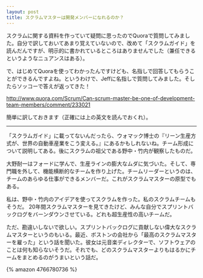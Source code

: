 ```yaml
---
layout: post
title: スクラムマスターは開発メンバーになれるのか？
---
```


スクラムに関する資料を作っていて疑問に思ったのでQuoraで質問してみました。自分で訳しておいてあまり覚えていないので、改めて「スクラムガイド」を読んだんですが、明示的に書かれているところはありませんでした（兼任できるというようなニュアンスはある）。

で、はじめてQuoraを使ってわかったんですけども、名指しで回答してもらうことができるんですよね。というわけで、Jeffに名指しで質問してみました。そしたらソッコーで答えが返ってきた！

http://www.quora.com/Scrum/Can-scrum-master-be-one-of-development-team-members/comment/233021

簡単に訳しておきます（正確には上の英文を読んでおくれ）。

----

「スクラムガイド」に載ってないんだったら、ウォマック博士の『リーン生産方式が、世界の自動車産業をこう変える。』にあるかもしれないね。チーム形成について説明してある。後にスクラムの祖父である野中・竹内が観察したものだ。

大野耐一はフォードに学んで、生産ラインの膨大なムダに気づいた。そして、専門職を外して、機能横断的なチームを作り上げた。チームリーダーというのは、チームのあらゆる仕事ができるメンバーだ。これがスクラムマスターの原型でもある。

私は、野中・竹内のアイデアを使ってスクラムを作った。私のスクラムチームもそうだ。
20年間スクラムマスターを見てきたけど、みんな自分でスプリントバックログをバーンダウンさせている。どれも超生産性の高いチームだ。

ただ、勘違いしないで欲しい。スプリントバックログに貢献しない偉大なスクラムマスターというのもいる。最近、ボストンの会社から「最高のスクラムマスターを雇った」という話を聞いた。彼女は元音楽ディレクターで、ソフトウェアのことは何も知らないそうだ。それでも、どのスクラムマスターよりもはるかにチームをまとめるのがうまいという話だ。

{% amazon 4766780736 %}
